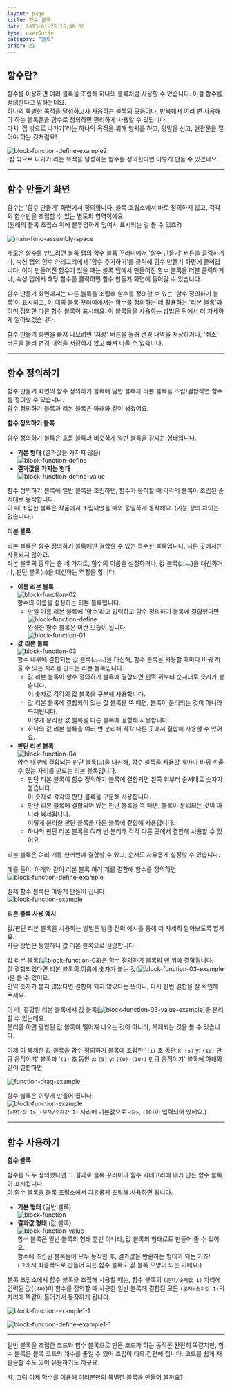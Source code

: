 ```yaml
---
layout: page
title: 함수 블록
date: 2023-01-25 15:48:00
type: userGuide
category: "블록"
order: 21
---
```



## 함수란?

함수를 이용하면 여러 블록을 조립해 하나의 블록처럼 사용할 수 있습니다. 이걸 함수를 정의한다고 말하는데요.  
하나의 특별한 목적을 달성하고자 사용하는 블록의 모음이나, 반복해서 여러 번 사용해야 하는 블록들을 함수로 정의하면 편리하게 사용할 수 있답니다.  
마치 '집 밖으로 나가기'라는 하나의 목적을 위해 양치를 하고, 양말을 신고, 현관문을 열어야 하는 것처럼요!  


![block-function-define-example2](images/block-function-define-example2.png)  
'집 밖으로 나가기'라는 목적을 달성하는 함수를 정의한다면 이렇게 만들 수 있겠네요.

* * *

## 함수 만들기 화면

함수는 '함수 만들기' 화면에서 정의합니다. 블록 조립소에서 바로 정의하지 않고, 각각의 함수만을 조립할 수 있는 별도의 영역이에요.  
(원래의 블록 조립소 위에 불투명하게 덮여서 표시되는 걸 볼 수 있죠?)  

![main-func-assembly-space](images/window/main-func-assembly-space.png)
 
새로운 함수를 만드려면 블록 탭의 함수 블록 꾸러미에서 '함수 만들기' 버튼을 클릭하거나, 속성 탭의 함수 카테고리에서 '함수 추가하기'를 클릭해 함수 만들기 화면에 들어갑니다. 이미 만들어진 함수가 있을 때는 블록 탭에서 만들어진 함수 블록을 더블 클릭하거나, 속성 탭에서 해당 함수를 클릭하면 함수 만들기 화면에 들어갈 수 있습니다.

함수 만들기 화면에서는 다른 블록을 조립해 함수를 정의할 수 있는 '함수 정의하기 블록'이 표시되고, 이 때의 블록 꾸러미에서는 함수를 정의하는 데 활용하는 '리본 블록'과 이미 정의한 다른 함수 블록이 표시돼요. 이 블록들을 사용하는 방법은 뒤에서 더 자세하게 알아보겠습니다.

함수 만들기 화면을 빠져 나오려면 '저장' 버튼을 눌러 변경 내역을 저장하거나, '취소' 버튼을 눌러 변경 내역을 저장하지 않고 빠져 나올 수 있습니다. 

* * *

## 함수 정의하기

함수 만들기 화면의 함수 정의하기 블록에 일반 블록과 리본 블록을 조립/결합하면 함수를 정의할 수 있습니다.  
함수 정의하기 블록과 리본 블록은 아래와 같이 생겼어요.  

**함수 정의하기 블록**

함수 정의하기 블록은 흐름 블록과 비슷하게 일반 블록을 감싸는 형태입니다.

+ **기본 형태** (결과값을 가지지 않음)  
![block-function-define](images/block-function-define.png)
+ **결과값을 가지는 형태**  
![block-function-define-value](images/block-function-define-value.png)

함수 정의하기 블록에 일반 블록을 조립하면, 함수가 동작할 때 각각의 블록이 조립된 순서대로 동작합니다.  
이 때 조립한 블록은 작품에서 조립되었을 때와 동일하게 동작해요. (기능 상의 차이는 없습니다.)


**리본 블록**
 
리본 블록은 함수 정의하기 블록에만 결합할 수 있는 특수한 블록입니다. 다른 곳에서는 사용되지 않아요.  
리본 블록의 종류는 총 세 가지로, 함수의 이름을 설정하거나, 값 블록(<img src="images/icon/value.png" alt="value" style="zoom:50%;" />)을 대신하거나, 판단 블록(<img src="images/icon/decision.png" style="zoom:50%;" />)을 대신하는 역할을 합니다.

+ **이름 리본 블록**  
![block-function-02](images/block-function-02.png)  
함수의 이름을 설정하는 리본 블록입니다. 
  + 만일 이름 리본 블록에 '함수'라고 입력하고 함수 정의하기 블록에 결합했다면  
  ![block-function-define](images/block-function-define.png)  
  완성한 함수 블록은 이런 모습이 됩니다.  
  ![block-function-01](images/block-function-01.png)
+ **값 리본 블록**  
![block-function-03](images/block-function-03.png)  
함수 내부에 결합되는 값 블록(<img src="images/icon/value.png" alt="value" style="zoom:50%;" />)을 대신해, 함수 블록을 사용할 때마다 바꿔 끼울 수 있는 자리를 만드는 리본 블록입니다.  
  + 값 리본 블록이 함수 정의하기 블록에 결합되면 왼쪽 위부터 순서대로 숫자가 붙습니다.  
  이 숫자로 각각의 값 블록을 구분해 사용합니다. 
  + 값 리본 블록에 결합되어 있는 값 블록을 뚝 떼면, 블록이 분리되는 것이 아니라 복제됩니다.  
  이렇게 분리한 값 블록을 다른 블록에 결합해 사용합니다. 
  + 하나의 값 리본 블록을 여러 번 분리해 각각 다른 곳에서 결합해 사용할 수 있어요.
+ **판단 리본 블록**  
![block-function-04](images/block-function-04.png)  
함수 내부에 결합되는 판단 블록(<img src="images/icon/decision.png" style="zoom:50%;" />)을 대신해, 함수 블록을 사용할 때마다 바꿔 끼울 수 있는 자리를 만드는 리본 블록입니다.
  + 판단 리본 블록이 함수 정의하기 블록에 결합되면 왼쪽 위부터 순서대로 숫자가 붙습니다.  
  이 숫자로 각각의 판단 블록을 구분해 사용합니다.  
  + 판단 리본 블록에 결합되어 있는 판단 블록을 뚝 떼면, 블록이 분리되는 것이 아니라 복제됩니다.  
  이렇게 분리한 판단 블록을 다른 블록에 결합해 사용합니다. 
  + 하나의 판단 리본 블록을 여러 번 분리해 각각 다른 곳에서 결합해 사용할 수 있어요.

리본 블록은 여러 개를 한꺼번에 결합할 수 있고, 순서도 자유롭게 설정할 수 있습니다.

예를 들어, 아래와 같이 리본 블록 여러 개를 결합해 함수를 정의하면  
![block-function-define-example](images/block-function-define-example.png)  

실제 함수 블록은 이렇게 만들어 집니다.  
![block-function-example](images/block-function-example.png)  

**리본 블록 사용 예시**

값/판단 리본 블록을 사용하는 방법은 방금 전의 예시를 통해 더 자세히 알아보도록 할게요.  
사용 방법은 동일하니 값 리본 블록으로 설명합니다.

값 리본 블록(![block-function-03](images/block-function-03.png))은 함수 정의하기 블록의 맨 위에 결합됩니다.  
잘 결합되었다면 리본 블록의 이름에 숫자가 붙는 것(![block-function-03-example](images/block-function-03-example.png))을 볼 수 있어요.  
만약 숫자가 붙지 않았다면 결합이 되지 않았다는 뜻이니, 다시 한번 결합을 잘 확인해 주세요.

이 때, 결합된 리본 블록에서 값 블록(![block-function-03-value-example](images/block-function-03-value-example.png))을 분리할 수 있는데요.  
분리를 하면 결합된 값 블록이 떨어져 나오는 것이 아니라, 복제되는 것을 볼 수 있습니다.  

이제 이 복제한 값 블록을 함수 정의하기 블록에 조립한 '`(1)` 초 동안 x: `(5)` y: `(10)` 만큼 움직이기' 블록과 '`(1)` 초 동안 x: `(5)` y: `((0)-(10))` 만큼 움직이기' 블록에 아래와 같이 결합하면

![function-drag-example](images/window/function-drag-example.gif)  

함수 블록은 이렇게 만들어 집니다.  
![block-function-example](images/block-function-example.png)  
(`<판단값 1>`, `(문자/숫자값 1)` 자리에 기본값으로 `<참>`, `(10)`이 입력되어 있네요.)  

* * *

## 함수 사용하기

**함수 블록**

함수를 모두 정의했다면 그 결과로 블록 꾸러미의 함수 카테고리에 내가 만든 함수 블록이 표시됩니다.  
이 함수 블록을 블록 조립소에서 자유롭게 조립해 사용하면 됩니다. 

+ **기본 형태** (일반 블록)  
![block-function](images/block-function.png)
+ **결과값 형태** (값 블록)  
![block-function-value](images/block-function-value.png)  
함수 블록은 일반 블록의 형태 뿐만 아니라, 값 블록의 형태로도 만들어 줄 수 있어요.  
함수에 조립된 블록들이 모두 동작한 후, 결과값을 반환하는 형태가 되는 거죠!  
(그래서 최종적으로 만들어 지는 함수 블록도 값 블록 모양이 되는 거에요.)

블록 조립소에서 함수 블록을 조립해 사용할 때는, 함수 블록의 `(문자/숫자값 1)` 자리에 입력된 값(`(40)`)이 함수를 정의할 때 사용한 일반 블록에 결합된 모든 `(문자/숫자값 1)`의 자리에 똑같이 들어가서 동작하게 됩니다.

![block-function-example1-1](images/block-function-example1-1.png)  

![block-function-define-example1-1](images/block-function-define-example1-1.png)  

* * *


일반 블록을 조립한 코드와 함수 블록으로 만든 코드가 하는 동작은 완전히 똑같지만, 함수 블록은 블록 코드의 개수를 줄일 수 있어 조립이 더욱 간편해 집니다. 코드를 쉽게 재활용할 수도 있어 유용하기도 하구요.

자, 그럼 이제 함수를 이용해 여러분만의 특별한 블록을 만들어 볼까요?